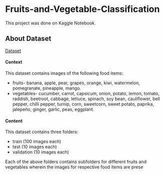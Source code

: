 # Fruits-and-Vegetable-Classification

This project was done on Kaggle Notebook. 


## About Dataset
[Dataset](https://www.kaggle.com/datasets/kritikseth/fruit-and-vegetable-image-recognition)

#### Context
This dataset contains images of the following food items:

- fruits- banana, apple, pear, grapes, orange, kiwi, watermelon, pomegranate, pineapple, mango.
- vegetables- cucumber, carrot, capsicum, onion, potato, lemon, tomato, raddish, beetroot, cabbage, lettuce, spinach, soy bean, cauliflower, bell pepper, chilli pepper, turnip, corn, sweetcorn, sweet potato, paprika, jalepeño, ginger, garlic, peas, eggplant.

#### Content
This dataset contains three folders:

- train (100 images each)
- test (10 images each)
- validation (10 images each)
  
Each of the above folders contains subfolders for different fruits and vegetables wherein the images for respective food items are prese
